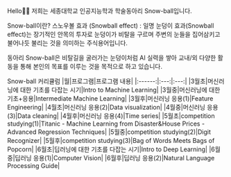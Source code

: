 Hello👋👋 저희는 세종대학교 인공지능학과 학술동아리 Snow-ball입니다.

Snow-ball이란?
스노우볼 효과 (Snowball effect) : 일명 눈덩이 효과(Snowball effect)는 장기적인 안목의 투자로 눈덩이가 비탈을 구르며 주변의 눈들을 집어삼키고 불어나듯 불리는 것을 의미하는 주식용어입니다.

동아리 Snow-ball은 비탈길을 굴러가는 눈덩이처럼 AI 실력을 쌓아 교내/외 다양한 활동을 통해 본인의 목표를 이루는 것을 목적으로 하고 있습니다. 

Snow-ball 커리큘럼
|월|프로그램|프로그램 내용|
|:------:|:---:|:---:|
|3월초|머신러닝에 대한 기초를 다잡는 시기|Intro to Machine Learning|
|3월중|머신러닝에 대한 기초+응용|Intermediate Machine Learning|
|3월후|머신러닝 응용(1)|Feature Engineering|
|4월초|머신러닝 응용(2)|Data visualization|
|4월중|머신러닝 응용(3)|Data cleaning|
|4월후|머신러닝 응용(4)|Time series|
|5월초|competition studying(1)|Titanic - Machine Learning from Disaster&House Prices - Advanced Regression Techniques|
|5월중|competition studying(2)|Digit Recognizer|
|5월후|competition studying(3)|Bag of Words Meets Bags of Popcorn|
|6월초|딥러닝에 대한 기초를 다잡는 시기|Intro to Deep Learning|
|6월중|딥러닝 응용(1)|Computer Vision|
|6월후|딥러닝 응용(2)|Natural Language Processing Guide|


